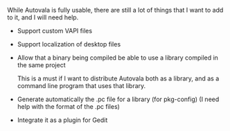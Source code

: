 While Autovala is fully usable, there are still a lot of things that I want to add to it, and I will need help.

 * Support custom VAPI files

 * Support localization of desktop files

 * Allow that a binary being compiled be able to use a library compiled in the same project

     This is a must if I want to distribute Autovala both as a library, and as a command line program that uses that library.

 * Generate automatically the .pc file for a library (for pkg-config) (I need help with the format of the .pc files)

 * Integrate it as a plugin for Gedit
